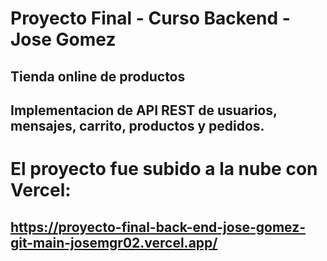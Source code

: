 # Proyecto Final - Curso Backend - Jose Gomez 

## Tienda online de productos

## Implementacion de API REST de usuarios, mensajes, carrito, productos y pedidos.

# El proyecto fue subido a la nube con Vercel: 

## https://proyecto-final-back-end-jose-gomez-git-main-josemgr02.vercel.app/
